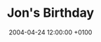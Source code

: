 ---
layout: post-entry
title: Jon's Birthday
date: '2004-04-24 12:00:00 +0100'
excerpt: Postponed from last weekend, quite a crowd met up in Lichfield to celebrate. Happy Birthday mate.
---
